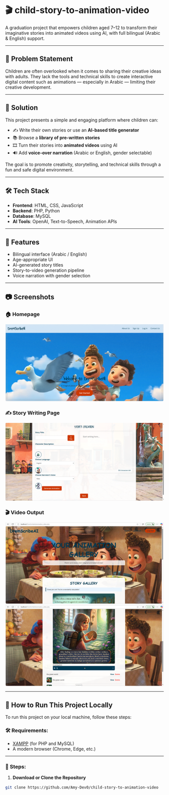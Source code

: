 # 🎬 child-story-to-animation-video

A graduation project that empowers children aged 7–12 to transform their imaginative stories into animated videos using AI, with full bilingual (Arabic & English) support.

---

## 📌 Problem Statement

Children are often overlooked when it comes to sharing their creative ideas with adults. They lack the tools and technical skills to create interactive digital content such as animations — especially in Arabic — limiting their creative development.

---

## 🎯 Solution

This project presents a simple and engaging platform where children can:

- ✍️ Write their own stories or use an **AI-based title generator**  
- 📚 Browse a **library of pre-written stories**  
- 🎞️ Turn their stories into **animated videos** using AI  
- 🔊 Add **voice-over narration** (Arabic or English, gender selectable)

The goal is to promote creativity, storytelling, and technical skills through a fun and safe digital environment.

---

## 🛠️ Tech Stack

- **Frontend**: HTML, CSS, JavaScript  
- **Backend**: PHP, Python  
- **Database**: MySQL  
- **AI Tools**: OpenAI, Text-to-Speech, Animation APIs  

---

## 🚀 Features

- Bilingual interface (Arabic / English)
- Age-appropriate UI
- AI-generated story titles
- Story-to-video generation pipeline
- Voice narration with gender selection

---

## 📷 Screenshots

### 🏠 Homepage  
![Homepage](https://raw.githubusercontent.com/Amy-Dev0/child-story-to-animation-video/main/homepage.png)

### ✍️ Story Writing Page  
![Story Editor](https://raw.githubusercontent.com/Amy-Dev0/child-story-to-animation-video/main/story-editor.png)

### 🎬 Video Output  
![Video Preview](https://raw.githubusercontent.com/Amy-Dev0/child-story-to-animation-video/main/video-preview.png)
![Video Preview](https://raw.githubusercontent.com/Amy-Dev0/child-story-to-animation-video/main/video-preview1.png)


---

## 🔧 How to Run This Project Locally

To run this project on your local machine, follow these steps:

### 🛠 Requirements:
- [XAMPP](https://www.apachefriends.org/) (for PHP and MySQL)
- A modern browser (Chrome, Edge, etc.)

---

### 🚀 Steps:

1. **Download or Clone the Repository**
```bash
git clone https://github.com/Amy-Dev0/child-story-to-animation-video
